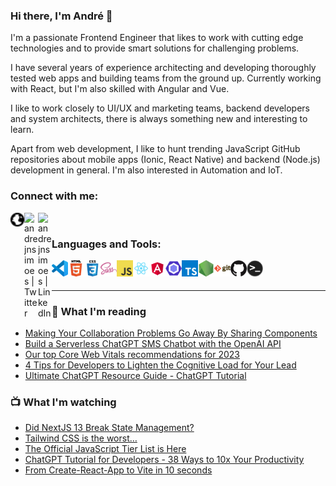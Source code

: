 ### Hi there, I'm André 👋
I'm a passionate Frontend Engineer that likes to work with cutting edge technologies and to provide smart solutions for challenging problems.

I have several years of experience architecting and developing thoroughly tested web apps and building teams from the ground up. Currently working with React, but I'm also skilled with Angular and Vue. 

I like to work closely to UI/UX and marketing teams, backend developers and system architects, there is always something new and interesting to learn. 

Apart from web development, I like to hunt trending JavaScript GitHub repositories about mobile apps (Ionic, React Native) and backend (Node.js) development in general. I'm also interested in Automation and IoT.


### Connect with me:

[<img align="left" alt="teklinks.andrejnsimoes.com" width="22px" src="https://raw.githubusercontent.com/iconic/open-iconic/master/svg/globe.svg" />][website]
[<img align="left" alt="andrejnsimoes | Twitter" width="22px" src="https://cdn.jsdelivr.net/npm/simple-icons@v3/icons/twitter.svg" />][twitter]
[<img align="left" alt="andrejnsimoes | LinkedIn" width="22px" src="https://cdn.jsdelivr.net/npm/simple-icons@v3/icons/linkedin.svg" />][linkedin]

<br />

### Languages and Tools:

<img align="left" alt="Visual Studio Code" width="26px" src="https://raw.githubusercontent.com/github/explore/80688e429a7d4ef2fca1e82350fe8e3517d3494d/topics/visual-studio-code/visual-studio-code.png" />
<img align="left" alt="HTML5" width="26px" src="https://raw.githubusercontent.com/github/explore/80688e429a7d4ef2fca1e82350fe8e3517d3494d/topics/html/html.png" />
<img align="left" alt="CSS3" width="26px" src="https://raw.githubusercontent.com/github/explore/80688e429a7d4ef2fca1e82350fe8e3517d3494d/topics/css/css.png" />
<img align="left" alt="Sass" width="26px" src="https://raw.githubusercontent.com/github/explore/80688e429a7d4ef2fca1e82350fe8e3517d3494d/topics/sass/sass.png" />
<img align="left" alt="JavaScript" width="26px" src="https://raw.githubusercontent.com/github/explore/80688e429a7d4ef2fca1e82350fe8e3517d3494d/topics/javascript/javascript.png" />
<img align="left" alt="React" width="26px" src="https://raw.githubusercontent.com/github/explore/80688e429a7d4ef2fca1e82350fe8e3517d3494d/topics/react/react.png" />
<img align="left" alt="Angular" width="26px" src="https://raw.githubusercontent.com/github/explore/80688e429a7d4ef2fca1e82350fe8e3517d3494d/topics/angular/angular.png" />
<img align="left" alt="eslint" width="26px" src="https://raw.githubusercontent.com/github/explore/80688e429a7d4ef2fca1e82350fe8e3517d3494d/topics/eslint/eslint.png" />
<img align="left" alt="typescript" width="26px" src="https://raw.githubusercontent.com/github/explore/80688e429a7d4ef2fca1e82350fe8e3517d3494d/topics/typescript/typescript.png" />
<img align="left" alt="Node.js" width="26px" src="https://raw.githubusercontent.com/github/explore/80688e429a7d4ef2fca1e82350fe8e3517d3494d/topics/nodejs/nodejs.png" />
<img align="left" alt="Git" width="26px" src="https://raw.githubusercontent.com/github/explore/80688e429a7d4ef2fca1e82350fe8e3517d3494d/topics/git/git.png" />
<img align="left" alt="GitHub" width="26px" src="https://raw.githubusercontent.com/github/explore/78df643247d429f6cc873026c0622819ad797942/topics/github/github.png" />
<img align="left" alt="Terminal" width="26px" src="https://raw.githubusercontent.com/github/explore/80688e429a7d4ef2fca1e82350fe8e3517d3494d/topics/terminal/terminal.png" />

<br />
<br />

---

### 📕 What I'm reading

<!-- BLOG-POST-LIST:START -->
- [Making Your Collaboration Problems Go Away By Sharing Components](https://teklinks.andrejnsimoes.com/2023/01/making-your-collaboration-problems-go.html)
- [Build a Serverless ChatGPT SMS Chatbot with the OpenAI API](https://teklinks.andrejnsimoes.com/2023/01/build-serverless-chatgpt-sms-chatbot.html)
- [Our top Core Web Vitals recommendations for 2023](https://teklinks.andrejnsimoes.com/2023/01/our-top-core-web-vitals-recommendations.html)
- [4 Tips for Developers to Lighten the Cognitive Load for Your Lead](https://teklinks.andrejnsimoes.com/2023/01/4-tips-for-developers-to-lighten.html)
- [Ultimate ChatGPT Resource Guide - ChatGPT Tutorial](https://teklinks.andrejnsimoes.com/2023/01/ultimate-chatgpt-resource-guide-chatgpt.html)
<!-- BLOG-POST-LIST:END -->

### 📺 What I'm watching

<!-- YOUTUBE:START -->
- [Did NextJS 13 Break State Management?](https://www.youtube.com/watch?v=OpMAH2hzKi8)
- [Tailwind CSS is the worst…](https://www.youtube.com/watch?v=lHZwlzOUOZ4)
- [The Official JavaScript Tier List is Here](https://www.youtube.com/watch?v=vdiYtiKD8eI)
- [ChatGPT Tutorial for Developers - 38 Ways to 10x Your Productivity](https://www.youtube.com/watch?v=sTeoEFzVNSc)
- [From Create-React-App to Vite in 10 seconds](https://www.youtube.com/watch?v=zvYb7XCLQzU)
<!-- YOUTUBE:END -->


[website]: https://teklinks.andrejnsimoes.com
[twitter]: https://twitter.com/andrejnsimoes
[linkedin]: https://linkedin.com/in/andrejnsimoes
